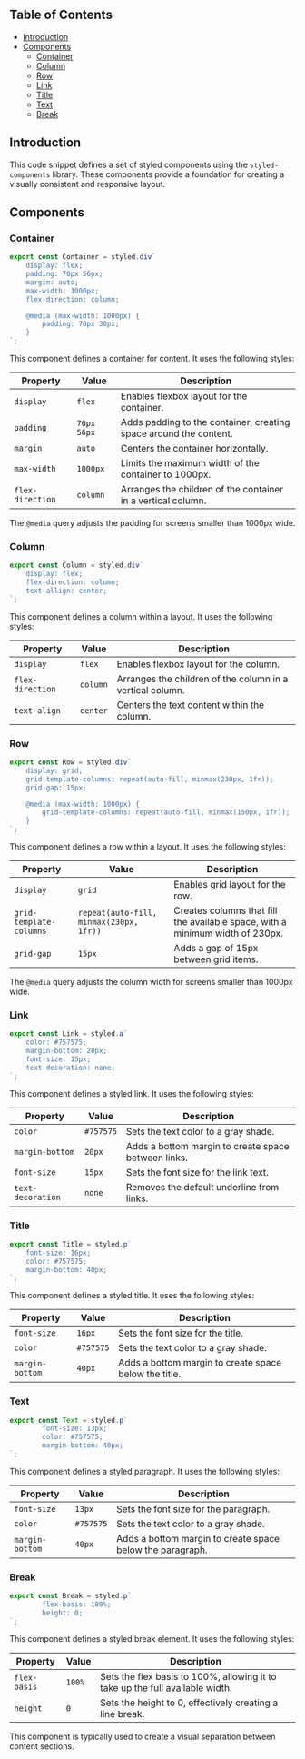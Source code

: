 ## Table of Contents

- [Introduction](#introduction)
- [Components](#components)
  - [Container](#container)
  - [Column](#column)
  - [Row](#row)
  - [Link](#link)
  - [Title](#title)
  - [Text](#text)
  - [Break](#break)

## Introduction

This code snippet defines a set of styled components using the `styled-components` library. These components provide a foundation for creating a visually consistent and responsive layout. 

## Components

### Container

```javascript
export const Container = styled.div`
	display: flex;
	padding: 70px 56px;
	margin: auto;
	max-width: 1000px;
	flex-direction: column;

	@media (max-width: 1000px) {
		padding: 70px 30px;
	}
`;
```

This component defines a container for content. It uses the following styles:

| Property | Value | Description |
|---|---|---|
| `display` | `flex` | Enables flexbox layout for the container. |
| `padding` | `70px 56px` | Adds padding to the container, creating space around the content. |
| `margin` | `auto` | Centers the container horizontally. |
| `max-width` | `1000px` | Limits the maximum width of the container to 1000px. |
| `flex-direction` | `column` | Arranges the children of the container in a vertical column. |

The `@media` query adjusts the padding for screens smaller than 1000px wide.

### Column

```javascript
export const Column = styled.div`
	display: flex;
	flex-direction: column;
	text-allign: center;
`;
```

This component defines a column within a layout. It uses the following styles:

| Property | Value | Description |
|---|---|---|
| `display` | `flex` | Enables flexbox layout for the column. |
| `flex-direction` | `column` | Arranges the children of the column in a vertical column. |
| `text-align` | `center` | Centers the text content within the column. |

### Row

```javascript
export const Row = styled.div`
	display: grid;
	grid-template-columns: repeat(auto-fill, minmax(230px, 1fr));
	grid-gap: 15px;

	@media (max-width: 1000px) {
		grid-template-columns: repeat(auto-fill, minmax(150px, 1fr));
	}
`;
```

This component defines a row within a layout. It uses the following styles:

| Property | Value | Description |
|---|---|---|
| `display` | `grid` | Enables grid layout for the row. |
| `grid-template-columns` | `repeat(auto-fill, minmax(230px, 1fr))` | Creates columns that fill the available space, with a minimum width of 230px. |
| `grid-gap` | `15px` | Adds a gap of 15px between grid items. |

The `@media` query adjusts the column width for screens smaller than 1000px wide.

### Link

```javascript
export const Link = styled.a`
	color: #757575;
	margin-bottom: 20px;
	font-size: 15px;
	text-decoration: none;
`;
```

This component defines a styled link. It uses the following styles:

| Property | Value | Description |
|---|---|---|
| `color` | `#757575` | Sets the text color to a gray shade. |
| `margin-bottom` | `20px` | Adds a bottom margin to create space between links. |
| `font-size` | `15px` | Sets the font size for the link text. |
| `text-decoration` | `none` | Removes the default underline from links. |

### Title

```javascript
export const Title = styled.p`
	font-size: 16px;
	color: #757575;
	margin-bottom: 40px;
`;
```

This component defines a styled title. It uses the following styles:

| Property | Value | Description |
|---|---|---|
| `font-size` | `16px` | Sets the font size for the title. |
| `color` | `#757575` | Sets the text color to a gray shade. |
| `margin-bottom` | `40px` | Adds a bottom margin to create space below the title. |

### Text

```javascript
export const Text = styled.p`
        font-size: 13px;
        color: #757575;
        margin-bottom: 40px;
`;
```

This component defines a styled paragraph. It uses the following styles:

| Property | Value | Description |
|---|---|---|
| `font-size` | `13px` | Sets the font size for the paragraph. |
| `color` | `#757575` | Sets the text color to a gray shade. |
| `margin-bottom` | `40px` | Adds a bottom margin to create space below the paragraph. |

### Break

```javascript
export const Break = styled.p`
        flex-basis: 100%;
        height: 0;
`;
```

This component defines a styled break element. It uses the following styles:

| Property | Value | Description |
|---|---|---|
| `flex-basis` | `100%` |  Sets the flex basis to 100%, allowing it to take up the full available width. |
| `height` | `0` | Sets the height to 0, effectively creating a line break. |

This component is typically used to create a visual separation between content sections. 
